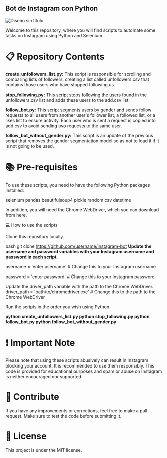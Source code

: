 ## **Bot de Instagram con Python**

![Diseño sin título](https://github.com/santiagocanepa/Optimizing-the-Management-of-1800-Own-Leads-in-HubSpot-Applying-XGB-CatBoost-and-Random-Forest/blob/dd7aaa56ebb62009f79d444f785590f41831d76a/imag/pngwing.com%20(4).png)



Welcome to this repository, where you will find scripts to automate some tasks on Instagram using Python and Selenium.

# 📋 Repository Contents
**create_unfollowers_list.py:** This script is responsible for scrolling and comparing lists of followers, creating a list called unfollowers.csv that contains those users who have stopped following us.

**stop_following.py:** This script stops following the users found in the unfollowers.csv list and adds these users to the add.csv list.

**follow_bot.py:** This script segments users by gender and sends follow requests to all users from another user's follower list, a followed list, or a likes list to ensure activity. Each user who is sent a request is copied into add.csv to avoid sending two requests to the same user.

**follow_bot_without_gender.py:** This script is an update of the previous script that removes the gender segmentation model so as not to load it if it is not going to be used.

# 📚 Pre-requisites
To use these scripts, you need to have the following Python packages installed:

selenium pandas beautifulsoup4 pickle random csv datetime

In addition, you will need the Chrome WebDriver, which you can download from here.

💻 How to use the scripts

Clone this repository locally.

bash git clone https://github.com/username/instagram-bot
**Update the username and password variables with your Instagram username and password in each script.**

username = 'enter username' # Change this to your Instagram username

password = 'enter password' # Change this to your Instagram password

Update the driver_path variable with the path to the Chrome WebDriver.
driver_path = 'path/to/chromedriver.exe' # Change this to the path to the Chrome WebDriver

Run the scripts in the order you wish using Python.

**python create_unfollowers_list.py 
python stop_following.py 
python follow_bot.py 
python follow_bot_without_gender.py**


# ❗ Important Note
Please note that using these scripts abusively can result in Instagram blocking your account. It is recommended to use them responsibly. This code is provided for educational purposes and spam or abuse on Instagram is neither encouraged nor supported.

# 🎯 Contribute
If you have any improvements or corrections, feel free to make a pull request. Make sure to test the code before submitting it.

# 📜 License
This project is under the MIT license.
